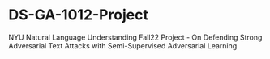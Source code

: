 # DS-GA-1012-Project
NYU Natural Language Understanding Fall22 Project - On Defending Strong Adversarial Text Attacks with Semi-Supervised Adversarial Learning
